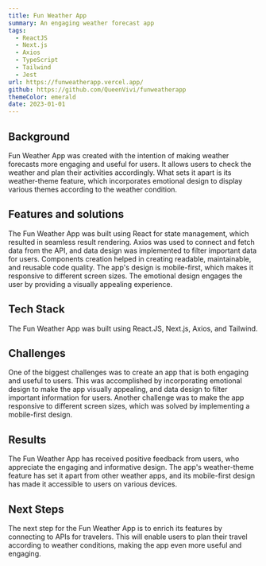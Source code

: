 ```yaml
---
title: Fun Weather App
summary: An engaging weather forecast app
tags:
  - ReactJS
  - Next.js
  - Axios
  - TypeScript
  - Tailwind
  - Jest
url: https://funweatherapp.vercel.app/
github: https://github.com/QueenVivi/funweatherapp
themeColor: emerald
date: 2023-01-01
---
```


## Background

Fun Weather App was created with the intention of making weather forecasts more engaging and useful for users. It allows users to check the weather and plan their activities accordingly. What sets it apart is its weather-theme feature, which incorporates emotional design to display various themes according to the weather condition.

## Features and solutions

The Fun Weather App was built using React for state management, which resulted in seamless result rendering. Axios was used to connect and fetch data from the API, and data design was implemented to filter important data for users. Components creation helped in creating readable, maintainable, and reusable code quality. The app's design is mobile-first, which makes it responsive to different screen sizes. The emotional design engages the user by providing a visually appealing experience.

## Tech Stack

The Fun Weather App was built using React.JS, Next.js, Axios, and Tailwind.

## Challenges

One of the biggest challenges was to create an app that is both engaging and useful to users. This was accomplished by incorporating emotional design to make the app visually appealing, and data design to filter important information for users. Another challenge was to make the app responsive to different screen sizes, which was solved by implementing a mobile-first design.

## Results

The Fun Weather App has received positive feedback from users, who appreciate the engaging and informative design. The app's weather-theme feature has set it apart from other weather apps, and its mobile-first design has made it accessible to users on various devices.

## Next Steps

The next step for the Fun Weather App is to enrich its features by connecting to APIs for travelers. This will enable users to plan their travel according to weather conditions, making the app even more useful and engaging.
